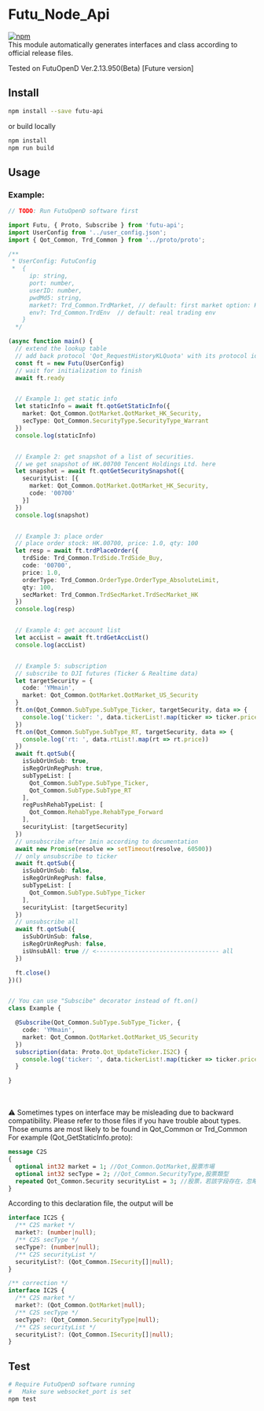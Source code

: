 # Futu_Node_Api
<a href="https://www.npmjs.com/package/futu-api">![npm](https://img.shields.io/npm/v/futu-api)</a><br/>
This module automatically generates interfaces and class according to official release files.

Tested on FutuOpenD Ver.2.13.950(Beta) [Future version]

## Install
```bash
npm install --save futu-api
```
or build locally
```bash
npm install
npm run build
```

## Usage

### Example:
```typescript
// TODO: Run FutuOpenD software first

import Futu, { Proto, Subscribe } from 'futu-api';
import UserConfig from '../user_config.json';
import { Qot_Common, Trd_Common } from '../proto/proto';

/**
 * UserConfig: FutuConfig
 *  {
      ip: string,
      port: number,
      userID: number,
      pwdMd5: string,
      market?: Trd_Common.TrdMarket, // default: first market option: HK
      env?: Trd_Common.TrdEnv  // default: real trading env
    }
  */

(async function main() {
  // extend the lookup table
  // add back protocol 'Qot_RequestHistoryKLQuota' with its protocol id
  const ft = new Futu(UserConfig)
  // wait for initialization to finish
  await ft.ready


  // Example 1: get static info
  let staticInfo = await ft.qotGetStaticInfo({
    market: Qot_Common.QotMarket.QotMarket_HK_Security,
    secType: Qot_Common.SecurityType.SecurityType_Warrant
  })
  console.log(staticInfo)


  // Example 2: get snapshot of a list of securities.
  // we get snapshot of HK.00700 Tencent Holdings Ltd. here
  let snapshot = await ft.qotGetSecuritySnapshot({
    securityList: [{
      market: Qot_Common.QotMarket.QotMarket_HK_Security,
      code: '00700'
    }]
  })
  console.log(snapshot)


  // Example 3: place order
  // place order stock: HK.00700, price: 1.0, qty: 100
  let resp = await ft.trdPlaceOrder({
    trdSide: Trd_Common.TrdSide.TrdSide_Buy,
    code: '00700',
    price: 1.0,
    orderType: Trd_Common.OrderType.OrderType_AbsoluteLimit,
    qty: 100,
    secMarket: Trd_Common.TrdSecMarket.TrdSecMarket_HK
  })
  console.log(resp)


  // Example 4: get account list
  let accList = await ft.trdGetAccList()
  console.log(accList)


  // Example 5: subscription
  // subscribe to DJI futures (Ticker & Realtime data)
  let targetSecurity = {
    code: 'YMmain',
    market: Qot_Common.QotMarket.QotMarket_US_Security
  }
  ft.on(Qot_Common.SubType.SubType_Ticker, targetSecurity, data => {
    console.log('ticker: ', data.tickerList!.map(ticker => ticker.price))
  })
  ft.on(Qot_Common.SubType.SubType_RT, targetSecurity, data => {
    console.log('rt: ', data.rtList!.map(rt => rt.price))
  })
  await ft.qotSub({
    isSubOrUnSub: true,
    isRegOrUnRegPush: true,
    subTypeList: [
      Qot_Common.SubType.SubType_Ticker,
      Qot_Common.SubType.SubType_RT
    ],
    regPushRehabTypeList: [
      Qot_Common.RehabType.RehabType_Forward
    ],
    securityList: [targetSecurity]
  })
  // unsubscribe after 1min according to documentation
  await new Promise(resolve => setTimeout(resolve, 60500))
  // only unsubscribe to ticker
  await ft.qotSub({
    isSubOrUnSub: false,
    isRegOrUnRegPush: false,
    subTypeList: [
      Qot_Common.SubType.SubType_Ticker
    ],
    securityList: [targetSecurity]
  })
  // unsubscribe all
  await ft.qotSub({
    isSubOrUnSub: false,
    isRegOrUnRegPush: false,
    isUnsubAll: true // <----------------------------------- all
  })

  ft.close()
})()


// You can use "Subscibe" decorator instead of ft.on()
class Example {

  @Subscribe(Qot_Common.SubType.SubType_Ticker, {
    code: 'YMmain',
    market: Qot_Common.QotMarket.QotMarket_US_Security
  })
  subscription(data: Proto.Qot_UpdateTicker.IS2C) {
    console.log('ticker: ', data.tickerList!.map(ticker => ticker.price))
  }

}
```

<br/><br/>
⚠️ Sometimes types on interface may be misleading due to backward compatibility. Please refer to those files if you have trouble about types. Those enums are most likely to be found in Qot_Common or Trd_Common
For example (Qot_GetStaticInfo.proto):
```protobuf
message C2S
{
  optional int32 market = 1; //Qot_Common.QotMarket,股票市場
  optional int32 secType = 2; //Qot_Common.SecurityType,股票類型
  repeated Qot_Common.Security securityList = 3; //股票，若該字段存在，忽略其他字段，只返回該字段股票的靜態信息
}
```
According to this declaration file, the output will be
```typescript
interface IC2S {
  /** C2S market */
  market?: (number|null);
  /** C2S secType */
  secType?: (number|null);
  /** C2S securityList */
  securityList?: (Qot_Common.ISecurity[]|null);
}

/** correction */
interface IC2S {
  /** C2S market */
  market?: (Qot_Common.QotMarket|null);
  /** C2S secType */
  secType?: (Qot_Common.SecurityType|null);
  /** C2S securityList */
  securityList?: (Qot_Common.ISecurity[]|null);
}
```

## Test
```bash
# Require FutuOpenD software running
#   Make sure websocket_port is set
npm test
```
